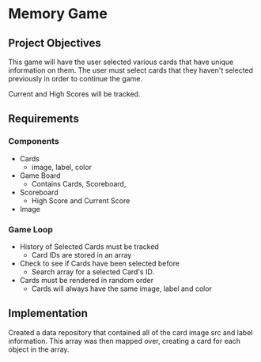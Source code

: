 # Memory Game

## Project Objectives
This game will have the user selected various cards that have unique information on them. The user must select cards that they haven't selected previously in order to continue the game. 

Current and High Scores will be tracked.

## Requirements
### Components
- Cards
    - image, label, color
- Game Board
    - Contains Cards, Scoreboard, 
- Scoreboard
    - High Score and Current Score
- Image

### Game Loop
- History of Selected Cards must be tracked
    - Card IDs are stored in an array
- Check to see if Cards have been selected before
    - Search array for a selected Card's ID.
- Cards must be rendered in random order
    - Cards will always have the same image, label and color


## Implementation
Created a data repository that contained all of the card image src and label information.
This array was then mapped over, creating a card for each object in the array.

